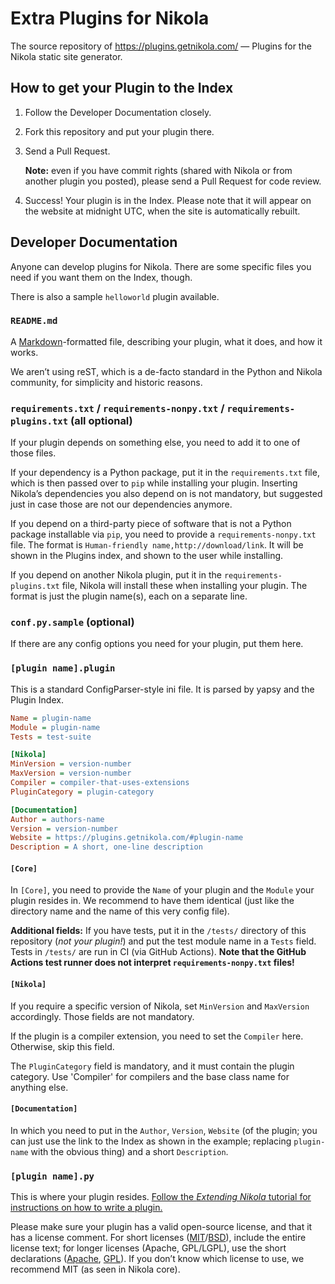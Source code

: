 Extra Plugins for Nikola
========================

The source repository of <https://plugins.getnikola.com/> — Plugins for the Nikola static site generator.

## How to get your Plugin to the Index

1. Follow the Developer Documentation closely.
2. Fork this repository and put your plugin there.
3. Send a Pull Request.

   **Note:** even if you have commit rights (shared with Nikola or from another plugin you posted), please send a Pull Request for code review.

4. Success!  Your plugin is in the Index.
   Please note that it will appear on the website at midnight UTC, when the site is automatically rebuilt.


## Developer Documentation

Anyone can develop plugins for Nikola.  There are some specific files you need if you want them on the Index, though.

There is also a sample `helloworld` plugin available.

### `README.md`

A [Markdown](http://daringfireball.net/projects/markdown/)-formatted file, describing your plugin, what it does, and how it works.

We aren’t using reST, which is a de-facto standard in the Python and Nikola community, for simplicity and historic reasons.

### `requirements.txt` / `requirements-nonpy.txt` / `requirements-plugins.txt` (all optional)

If your plugin depends on something else, you need to add it to one of those files.

If your dependency is a Python package, put it in the `requirements.txt` file, which is then passed over to `pip` while installing your plugin.  Inserting Nikola’s dependencies you also depend on is not mandatory, but suggested just in case those are not our dependencies anymore.

If you depend on a third-party piece of software that is not a Python package installable via `pip`, you need to provide a `requirements-nonpy.txt` file.  The format is `Human-friendly name,http://download/link`.  It will be shown in the Plugins index, and shown to the user while installing.

If you depend on another Nikola plugin, put it in the `requirements-plugins.txt` file, Nikola will install these when installing your plugin.  The format is just the plugin name(s), each on a separate line.

### `conf.py.sample` (optional)

If there are any config options you need for your plugin, put them here.

### `[plugin name].plugin`

This is a standard ConfigParser-style ini file.  It is parsed by yapsy and the Plugin Index.

```ini
Name = plugin-name
Module = plugin-name
Tests = test-suite

[Nikola]
MinVersion = version-number
MaxVersion = version-number
Compiler = compiler-that-uses-extensions
PluginCategory = plugin-category

[Documentation]
Author = authors-name
Version = version-number
Website = https://plugins.getnikola.com/#plugin-name
Description = A short, one-line description
```

#### `[Core]`

In `[Core]`, you need to provide the `Name` of your plugin and the `Module` your plugin resides in.  We recommend to have them identical (just like the directory name and the name of this very config file).

**Additional fields:** If you have tests, put it in the `/tests/` directory of this repository (*not your plugin!*) and put the test module name in a `Tests` field.  Tests in `/tests/` are run in CI (via GitHub Actions).  **Note that the GitHub Actions test runner does not interpret `requirements-nonpy.txt` files!**

#### `[Nikola]`

If you require a specific version of Nikola, set `MinVersion` and `MaxVersion` accordingly.  Those fields are not mandatory.

If the plugin is a compiler extension, you need to set the `Compiler` here.  Otherwise, skip this field.

The `PluginCategory` field is mandatory, and it must contain the plugin category.
Use 'Compiler' for compilers and the base class name for anything else.

#### `[Documentation]`

In which you need to put in the `Author`, `Version`, `Website` (of the plugin; you can just use the link to the Index as shown in the example; replacing `plugin-name` with the obvious thing) and a short `Description`.


### `[plugin name].py`

This is where your plugin resides.  [Follow the *Extending Nikola* tutorial for instructions on how to write a plugin.](https://getnikola.com/extending.html)

Please make sure your plugin has a valid open-source license, and that it has a license comment. For short licenses ([MIT](https://choosealicense.com/licenses/mit/)/[BSD](https://choosealicense.com/licenses/bsd-2-clause/)), include the entire license text; for longer licenses (Apache, GPL/LGPL), use the short declarations ([Apache](https://www.apache.org/licenses/LICENSE-2.0#apply), [GPL](https://www.gnu.org/licenses/gpl-howto.html)). If you don’t know which license to use, we recommend MIT (as seen in Nikola core).